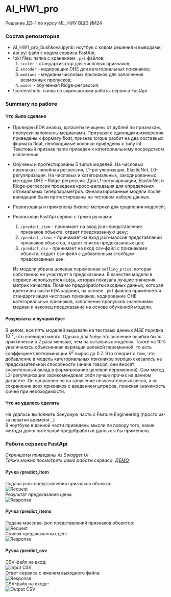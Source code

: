 # AI_HW1_pro
Решение ДЗ-1 по курсу ML, НИУ ВШЭ ИИ24

### Состав репозитория
- AI_HW1_pro_Sushkova.ipynb: ноутбук с кодом решения и выводами;
- api.py: файл с кодом сервиса FastApi;
- \pkl files: папка с хранением `.pkl` файлов:
  1. `scaler` - стандартизатор для числовых признаков;
  2. `encoder` - кодировщик OHE для категориальных признаков;
  3. `medians` - медианы числовых признаков для заполнения возможных пропусков;
  4. `model` - обученная Ridge-регрессия.
- \screenshots: папка со скриншотами работы сервиса FastApi

### Summary по работе
#### Что было сделано
- Проведен EDA анализ, датасеты очищены от дублей по признакам, пропуски заполнены медианами. Признаки с единицами измерения приведены к формату float, признак torque разбит на два составных формата float, необходимые колонки приведены к типу int. Текстовый признак name приведен к категориальному посредством извлечения 
- Обучены и протестированы 5 типов моделей. На числовых признаках: линейная регрессия, L1-регуляризация, ElasticNet, L0-регуляризация. На числовых и категориальных, закодированных методом OHE - Ridge-регрессия. Для L1-регуляризации, ElasticNet и Ridge-регрессии проведена кросс-валидация для определения оптимальных гиперпараметров. Финализированные модели после валидации были протестированы на тестовом наборе данных.
- Реализованы и применены бизнес-метрики для сравнения моделей;
- Реализован FastApi сервис с тремя ручками:
  1. `/predict_item` - принимает на вход json-представление признаков объекта, отдает предсказанную цену;
  2. `/predict_items` - принимает на вход json-массив представлений признаков объектов, отдает список предсказанных цен;
  3. `/predict_csv` - принимает на вход csv-файл с признаками объекта, отдает csv-файл с добавленным столбцом предсказанных цен.

  Из модели убрана целевая переменная `selling_price`, которая собственно не участвует в предсказании. В качестве модели в сервисе используется `Ridge`, которая показала лучшие значения метрик качества. Помимо предобработки входных данных, которая идентична части EDA задания, на основе `.pkl` файлов применяется стандартизация числовых признаков, кодирование OHE категориальных признаков, заполнение пропусков значениями медиан и наконец предсказание на основе обученной модели.

#### Результаты и лучший буст
В целом, все пять моделей выдавали на тестовых данных $MSE$ порядка $10^{12}$, что очевидно много. Однако для `Ridge` это значение ошибки было практически в $2$ раза меньше, чем на остальных моделях. Также на $10\%$ увеличилась объясненная вариация целевой переменной, то есть коэффициент детерминации $R^2$ вырос до $0.7$. Это говорит о том, что добавление в модель категориальных признаков хорошо сказалось на предсказательной способности (иначе говоря, они вносят значительный вклад в формирование целевой переменной). Сам метод L2-регуляризации зарекомендовал себя лучше прочих на данном датасете. Он направлен не на зануление незначительных весов, а на сохранение всех признаков с введением штрафов, понижая значимость фичей при необходимости.

#### Что не удалось сделать
Не удалось выполнить бонусную часть с Feature Engineering (просто из-за неватки времени...)<br>
В ноутбуке в данной части приведены мысли по поводу того, какие методы дополнительной предобработки данных я бы применила.

### Работа сервиса FastApi
*Скриншоты приведены из Swagger UI*<br>
*Также можно посмотреть демо работы сервиса: [ДЕМО](https://drive.google.com/file/d/1UlR7QAeyYUShQqqvi30irEbhq1xY6UM9/view?usp=sharing)*
#### Ручка /predict_item
Подача json-представления признаков объекта:<br>
![Request](screenshots/item_json.png)<br>
Результат предсказания цены:<br>
![Response](screenshots/item_predict.png)<br>
#### Ручка /predict_items
Подача массива-json представлений признаков объектов:<br>
![Request](screenshots/items_json.png)<br>
Список предсказанных цен:<br>
![Response](screenshots/items_predicts.png)<br>
#### Ручка /predict_csv
CSV-файл на вход:<br>
![Input CSV](screenshots/csv_input.png)<br>
Ответ сервиса с именем выходного файла:<br>
![Response](screenshots/csv_response.png)<br>
CSV-файл на входе:<br>
![Output CSV](screenshots/csv_output.png)<br>
